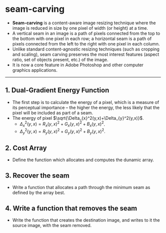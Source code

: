 # seam-carving
* **Seam-carving** is a content-aware image resizing technique where the image is reduced in size by one pixel of width (or height) at a time.
* A vertical seam in an image is a path of pixels connected from the top to the bottom with one pixel in each row; a horizontal seam is a path of pixels connected from the left to the right with one pixel in each column.
* Unlike standard content-agnostic resizing techniques (such as cropping and scaling), seam carving preserves the most interest features (aspect ratio, set of objects present, etc.) of the image.
* It is now a core feature in Adobe Photoshop and other computer graphics applications.
---
## 1. Dual-Gradient Energy Function
* The first step is to calculate the energy of a pixel, which is a measure of its perceptual importance – the higher the energy, the less likely that the pixel will be included as part of a seam.
* The energy of pixel $`\sqrt{\Delta_{x}^2(y,x)+\Delta_{y}^2(y,x)}`$.
  * $`\Delta_{x}^2(y,x)=R_x(y,x)^2+G_x(y,x)^2+B_x(y,x)^2`$.
  * $`\Delta_{y}^2(y,x)=R_y(y,x)^2+G_y(y,x)^2+B_y(y,x)^2`$.
## 2. Cost Array
* Define the function which allocates and computes the dunamic array.

## 3. Recover the seam
* Write a function that allocates a path through the minimum seam as defined by the array best.

## 4. Write a function that removes the seam
* Write the function that creates the destination image, and writes to it the source image, with the seam removed.
